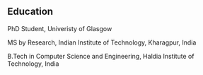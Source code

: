 ## Education 

PhD Student, Univeristy of Glasgow 

MS by Research, Indian Institute of Technology, Kharagpur, India  

B.Tech in Computer Science and Engineering, Haldia Institute of Technology, India 
